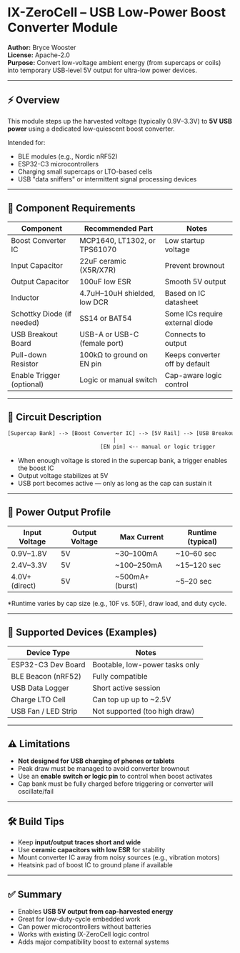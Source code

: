 # IX-ZeroCell – USB Low-Power Boost Converter Module

**Author:** Bryce Wooster  
**License:** Apache-2.0  
**Purpose:** Convert low-voltage ambient energy (from supercaps or coils) into temporary USB-level 5V output for ultra-low power devices.

---

## ⚡ Overview

This module steps up the harvested voltage (typically 0.9V–3.3V) to **5V USB power** using a dedicated low-quiescent boost converter.

Intended for:
- BLE modules (e.g., Nordic nRF52)
- ESP32-C3 microcontrollers  
- Charging small supercaps or LTO-based cells  
- USB "data sniffers" or intermittent signal processing devices

---

## 🔋 Component Requirements

| Component                 | Recommended Part                  | Notes                        |
|----------------------------|------------------------------------|------------------------------|
| Boost Converter IC         | MCP1640, LT1302, or TPS61070       | Low startup voltage  
| Input Capacitor            | 22uF ceramic (X5R/X7R)             | Prevent brownout  
| Output Capacitor           | 100uF low ESR                      | Smooth 5V output  
| Inductor                   | 4.7uH–10uH shielded, low DCR       | Based on IC datasheet  
| Schottky Diode (if needed) | SS14 or BAT54                     | Some ICs require external diode  
| USB Breakout Board         | USB-A or USB-C (female port)       | Connects to output  
| Pull-down Resistor         | 100kΩ to ground on EN pin          | Keeps converter off by default  
| Enable Trigger (optional)  | Logic or manual switch             | Cap-aware logic control  

---

## 🧰 Circuit Description

```txt
[Supercap Bank] --> [Boost Converter IC] --> [5V Rail] --> [USB Breakout Port]
                                 |
                             [EN pin] <-- manual or logic trigger
```

- When enough voltage is stored in the supercap bank, a trigger enables the boost IC  
- Output voltage stabilizes at 5V  
- USB port becomes active — only as long as the cap can sustain it

---

## 🔋 Power Output Profile

| Input Voltage | Output Voltage | Max Current | Runtime (typical) |
|----------------|------------------|---------------|---------------------|
| 0.9V–1.8V      | 5V                | ~30–100mA     | ~10–60 sec  
| 2.4V–3.3V      | 5V                | ~100–250mA    | ~15–120 sec  
| 4.0V+ (direct) | 5V                | ~500mA+ (burst)| ~5–20 sec  

*Runtime varies by cap size (e.g., 10F vs. 50F), draw load, and duty cycle.

---

## 🔌 Supported Devices (Examples)

| Device Type         | Notes                              |
|----------------------|------------------------------------|
| ESP32-C3 Dev Board  | Bootable, low-power tasks only  
| BLE Beacon (nRF52)  | Fully compatible  
| USB Data Logger     | Short active session  
| Charge LTO Cell     | Can top up up to ~2.5V  
| USB Fan / LED Strip | Not supported (too high draw)  

---

## ⚠️ Limitations

- **Not designed for USB charging of phones or tablets**  
- Peak draw must be managed to avoid converter brownout  
- Use an **enable switch or logic pin** to control when boost activates  
- Cap bank must be fully charged before triggering or converter will oscillate/fail

---

## 🛠️ Build Tips

- Keep **input/output traces short and wide**  
- Use **ceramic capacitors with low ESR** for stability  
- Mount converter IC away from noisy sources (e.g., vibration motors)  
- Heatsink pad of boost IC to ground plane if available

---

## ✅ Summary

- Enables **USB 5V output from cap-harvested energy**
- Great for low-duty-cycle embedded work  
- Can power microcontrollers without batteries  
- Works with existing IX-ZeroCell logic control  
- Adds major compatibility boost to external systems

